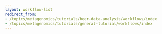 ```yaml
---
layout: workflow-list
redirect_from:
- /topics/metagenomics/tutorials/beer-data-analysis/workflows/index
- /topics/metagenomics/tutorials/general-tutorial/workflows/index
---
```

